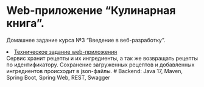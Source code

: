 # Web-приложение “Кулинарная книга”. 
Домашнее задание курса №3 “Введение в веб-разработку”.
<li><a href="https://skyengpublic.notion.site/47bcac1b049f4af6b351e2ab5d05afb4">Техническое задание web-приложения</a></li>
Cервис хранит рецепты и их ингредиенты, а так же возвращать рецепты по идентификатору.
Сохранение загруженных рецептов и добавленных ингредиентов происходит в json-файлы.
# Backend:
Java 17, Maven, Spring Boot, Spring Web, REST, Swagger


